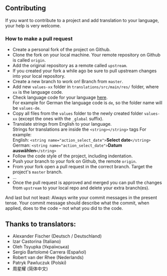 ## Contributing

If you want to contribute to a project and add translation to your language, your help is very welcome.

### How to make a pull request

- Create a personal fork of the project on Github.
- Clone the fork on your local machine. Your remote repository on Github is called `origin`.
- Add the original repository as a remote called `upstream`.
- If you created your fork a while ago be sure to pull upstream changes into your local repository.
- Create a new branch to work on! Branch from `master`.
- Add new `values-xx` folder in `translations/src/main/res/` folder, where `xx` is the language code.
- Check language code for your language [here](https://support.google.com/googleplay/android-developer/table/4419860?hl=en).<br>
  For example for German the language code is `de`, so the folder name will be `values-de`.
- Copy all files from the `values` folder to the newly created folder `values-xx` (except the ones with the `_global` suffix).
- Translate strings from English to your language.<br>
  Strings for translations are inside the `<string></string>` tags
  For example:<br>
  English: `<string name="action_select_date">`**Select date**`</string>`<br>
  German: `<string name="action_select_date">`**Datum auswählen**`</string>`<br>
- Follow the code style of the project, including indentation.
- Push your branch to your fork on Github, the remote `origin`.
- From your fork open a pull request in the correct branch. Target the project's `master` branch.
- ...
- Once the pull request is approved and merged you can pull the changes from `upstream` to your local repo and delete your extra branch(es).

And last but not least: Always write your commit messages in the present tense. Your commit message should describe what the commit, when applied, does to the code – not what you did to the code.

## Thanks to translators:

- Alexander Fischer (Deutsch / Deutschland)
- Izar Castorina (Italiano)
- Oleh Tsyupka (Українська)
- Sergio Bartolomé Carrera (Español)
- Robert van der Rhee (Nederlands)
- Patryk Pawluczuk (Polski)
- 周星耀 (简体中文)
